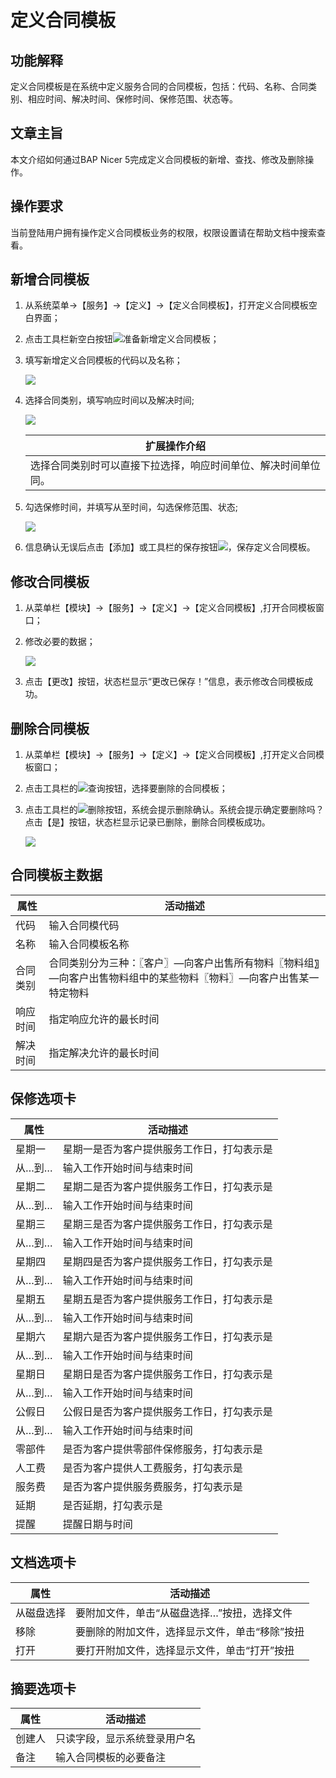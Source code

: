 # 定义合同模板

## 功能解释

定义合同模板是在系统中定义服务合同的合同模板，包括：代码、名称、合同类别、相应时间、解决时间、保修时间、保修范围、状态等。

## 文章主旨

本文介绍如何通过BAP Nicer 5完成定义合同模板的新增、查找、修改及删除操作。

## 操作要求

当前登陆用户拥有操作定义合同模板业务的权限，权限设置请在帮助文档中搜索查看。

## 新增合同模板

1. 从系统菜单->【服务】->【定义】->【定义合同模板】，打开定义合同模板空白界面；

2. 点击工具栏新空白按钮![](images/kban.png)准备新增定义合同模板；

3. 填写新增定义合同模板的代码以及名称；

   ![](images/htmb.png)

4. 选择合同类别，填写响应时间以及解决时间;

   ![](images/htmb2.png)

   | 扩展操作介绍                                                 |
   | ------------------------------------------------------------ |
   | 选择合同类别时可以直接下拉选择，响应时间单位、解决时间单位同。 |

5. 勾选保修时间，并填写从至时间，勾选保修范围、状态;

   ![](images/htmb3.png)

6. 信息确认无误后点击【添加】或工具栏的保存按钮![](images/bcan.png)，保存定义合同模板。

## 修改合同模板

1. 从菜单栏【模块】->【服务】->【定义】->【定义合同模板】,打开合同模板窗口；

2. 修改必要的数据；

   ![](images/htmb4.png)

3. 点击【更改】按钮，状态栏显示“更改已保存！”信息，表示修改合同模板成功。

## 删除合同模板

1. 从菜单栏【模块】->【服务】->【定义】->【定义合同模板】,打开定义合同模板窗口；

2. 点击工具栏的![](images/cg003.png)查询按钮，选择要删除的合同模板；

3. 点击工具栏的![](images/cgdel.png)删除按钮，系统会提示删除确认。系统会提示确定要删除吗？点击【是】按钮，状态栏显示记录已删除，删除合同模板成功。

   ![](images/htmb5.png)

## 合同模板主数据

| **属性** | **活动描述**                                                 |
| -------- | ------------------------------------------------------------ |
| 代码     | 输入合同模代码                                               |
| 名称     | 输入合同模板名称                                             |
| 合同类别 | 合同类别分为三种：〖客户〗—向客户出售所有物料〖物料组〗—向客户出售物料组中的某些物料〖物料〗—向客户出售某一特定物料 |
| 响应时间 | 指定响应允许的最长时间                                       |
| 解决时间 | 指定解决允许的最长时间                                       |

## 保修选项卡

| **属性** | **活动描述**                               |
| -------- | ------------------------------------------ |
| 星期一   | 星期一是否为客户提供服务工作日，打勾表示是 |
| 从…到…   | 输入工作开始时间与结束时间                 |
| 星期二   | 星期二是否为客户提供服务工作日，打勾表示是 |
| 从…到…   | 输入工作开始时间与结束时间                 |
| 星期三   | 星期三是否为客户提供服务工作日，打勾表示是 |
| 从…到…   | 输入工作开始时间与结束时间                 |
| 星期四   | 星期四是否为客户提供服务工作日，打勾表示是 |
| 从…到…   | 输入工作开始时间与结束时间                 |
| 星期五   | 星期五是否为客户提供服务工作日，打勾表示是 |
| 从…到…   | 输入工作开始时间与结束时间                 |
| 星期六   | 星期六是否为客户提供服务工作日，打勾表示是 |
| 从…到…   | 输入工作开始时间与结束时间                 |
| 星期日   | 星期日是否为客户提供服务工作日，打勾表示是 |
| 从…到…   | 输入工作开始时间与结束时间                 |
| 公假日   | 公假日是否为客户提供服务工作日，打勾表示是 |
| 从…到…   | 输入工作开始时间与结束时间                 |
| 零部件   | 是否为客户提供零部件保修服务，打勾表示是   |
| 人工费   | 是否为客户提供人工费服务，打勾表示是       |
| 服务费   | 是否为客户提供服务费服务，打勾表示是       |
| 延期     | 是否延期，打勾表示是                       |
| 提醒     | 提醒日期与时间                             |

## 文档选项卡

| **属性**   | **活动描述**                                   |
| ---------- | ---------------------------------------------- |
| 从磁盘选择 | 要附加文件，单击“从磁盘选择…”按扭，选择文件    |
| 移除       | 要删除的附加文件，选择显示文件，单击“移除”按扭 |
| 打开       | 要打开附加文件，选择显示文件，单击“打开”按扭   |

## 摘要选项卡

| **属性** | **活动描述**                 |
| -------- | ---------------------------- |
| 创建人   | 只读字段，显示系统登录用户名 |
| 备注     | 输入合同模板的必要备注       |